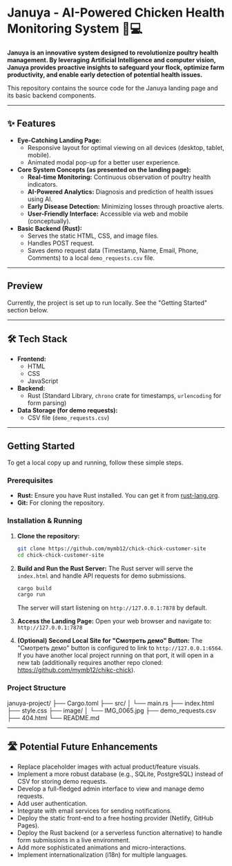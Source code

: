 # Januya - AI-Powered Chicken Health Monitoring System 🐔💻

**Januya is an innovative system designed to revolutionize poultry health management. By leveraging Artificial Intelligence and computer vision, Januya provides proactive insights to safeguard your flock, optimize farm productivity, and enable early detection of potential health issues.**

This repository contains the source code for the Januya landing page and its basic backend components.

---

## ✨ Features

*   **Eye-Catching Landing Page:**
    *   Responsive layout for optimal viewing on all devices (desktop, tablet, mobile).
    *   Animated modal pop-up for a better user experience.
*   **Core System Concepts (as presented on the landing page):**
    *   **Real-time Monitoring:** Continuous observation of poultry health indicators.
    *   **AI-Powered Analytics:** Diagnosis and prediction of health issues using AI.
    *   **Early Disease Detection:** Minimizing losses through proactive alerts.
    *   **User-Friendly Interface:** Accessible via web and mobile (conceptually).
*   **Basic Backend (Rust):**
    *   Serves the static HTML, CSS, and image files.
    *   Handles POST request.
    *   Saves demo request data (Timestamp, Name, Email, Phone, Comments) to a local `demo_requests.csv` file.

---

## Preview

Currently, the project is set up to run locally. See the "Getting Started" section below.

---

## 🛠️ Tech Stack

*   **Frontend:**
    *   HTML
    *   CSS
    *   JavaScript 
*   **Backend:**
    *   Rust (Standard Library, `chrono` crate for timestamps, `urlencoding` for form parsing)
*   **Data Storage (for demo requests):**
    *   CSV file (`demo_requests.csv`)

---

## Getting Started

To get a local copy up and running, follow these simple steps.

### Prerequisites

*   **Rust:** Ensure you have Rust installed. You can get it from [rust-lang.org](https://www.rust-lang.org/tools/install).
*   **Git:** For cloning the repository.

### Installation & Running

1.  **Clone the repository:**
    ```bash
    git clone https://github.com/mymb12/chick-chick-customer-site 
    cd chick-chick-customer-site
    ```

2.  **Build and Run the Rust Server:**
    The Rust server will serve the `index.html` and handle API requests for demo submissions.
    ```bash
    cargo build
    cargo run
    ```
    The server will start listening on `http://127.0.0.1:7878` by default.

3.  **Access the Landing Page:**
    Open your web browser and navigate to:
    `http://127.0.0.1:7878`

4.  **(Optional) Second Local Site for "Смотреть демо" Button:**
    The "Смотреть демо" button is configured to link to `http://127.0.0.1:6564`. If you have another local project running on that port, it will open in a new tab (additionally requires another repo cloned: https://github.com/mymb12/chikc-chick).

### Project Structure
januya-project/
├── Cargo.toml 
├── src/
│ └── main.rs 
├── index.html
├── style.css 
├── image/
│ └── IMG_0065.jpg
├── demo_requests.csv 
├── 404.html 
└── README.md 

---

## 🛣️ Potential Future Enhancements

*   Replace placeholder images with actual product/feature visuals.
*   Implement a more robust database (e.g., SQLite, PostgreSQL) instead of CSV for storing demo requests.
*   Develop a full-fledged admin interface to view and manage demo requests.
*   Add user authentication.
*   Integrate with email services for sending notifications.
*   Deploy the static front-end to a free hosting provider (Netlify, GitHub Pages).
*   Deploy the Rust backend (or a serverless function alternative) to handle form submissions in a live environment.
*   Add more sophisticated animations and micro-interactions.
*   Implement internationalization (i18n) for multiple languages.

